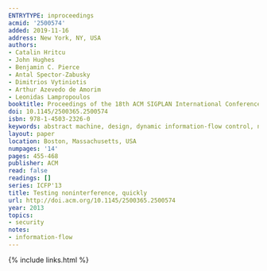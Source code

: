 ```yaml
---
ENTRYTYPE: inproceedings
acmid: '2500574'
added: 2019-11-16
address: New York, NY, USA
authors:
- Catalin Hritcu
- John Hughes
- Benjamin C. Pierce
- Antal Spector-Zabusky
- Dimitrios Vytiniotis
- Arthur Azevedo de Amorim
- Leonidas Lampropoulos
booktitle: Proceedings of the 18th ACM SIGPLAN International Conference on Functional Programming
doi: 10.1145/2500365.2500574
isbn: 978-1-4503-2326-0
keywords: abstract machine, design, dynamic information-flow control, noninterference, quickcheck, random testing, security
layout: paper
location: Boston, Massachusetts, USA
numpages: '14'
pages: 455-468
publisher: ACM
read: false
readings: []
series: ICFP'13
title: Testing noninterference, quickly
url: http://doi.acm.org/10.1145/2500365.2500574
year: 2013
topics:
- security
notes:
- information-flow
---
```


{% include links.html %}
